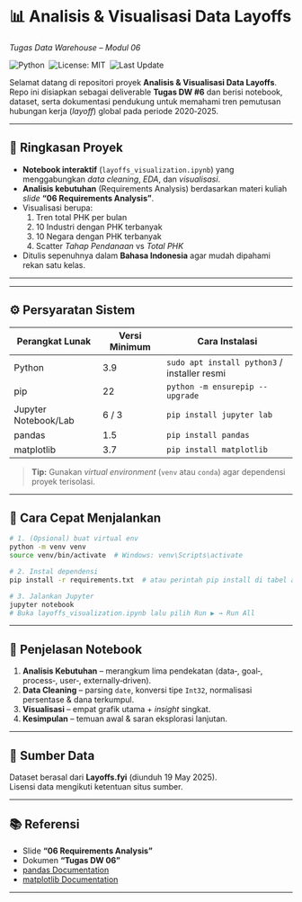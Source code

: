 # 📊 Analisis & Visualisasi Data **Layoffs**  
*Tugas Data Warehouse – Modul 06*

![Python](https://img.shields.io/badge/python-3.9%2B-blue?logo=python&logoColor=white) 
![License: MIT](https://img.shields.io/badge/License-MIT-green.svg) 
![Last Update](https://img.shields.io/badge/Last_Update-2025-05-19-orange)

Selamat datang di repositori proyek **Analisis & Visualisasi Data Layoffs**.  
Repo ini disiapkan sebagai deliverable **Tugas DW #6** dan berisi notebook, dataset, serta dokumentasi pendukung untuk memahami tren pemutusan hubungan kerja (_layoff_) global pada periode 2020‑2025.

---

## 🚀 Ringkasan Proyek
- **Notebook interaktif** (`layoffs_visualization.ipynb`) yang menggabungkan *data cleaning*, *EDA*, dan *visualisasi*.
- **Analisis kebutuhan** (Requirements Analysis) berdasarkan materi kuliah *slide* **“06 Requirements Analysis”**.
- Visualisasi berupa:
  1. Tren total PHK per bulan  
  2. 10 Industri dengan PHK terbanyak  
  3. 10 Negara dengan PHK terbanyak  
  4. Scatter *Tahap Pendanaan* vs *Total PHK*
- Ditulis sepenuhnya dalam **Bahasa Indonesia** agar mudah dipahami rekan satu kelas.

---

---

## ⚙️ Persyaratan Sistem
| Perangkat Lunak | Versi Minimum | Cara Instalasi |
|-----------------|---------------|----------------|
| Python | 3.9 | <code>sudo apt install python3</code> / installer resmi |
| pip | 22 | <code>python -m ensurepip --upgrade</code> |
| Jupyter Notebook/Lab | 6 / 3 | <code>pip install jupyter&nbsp;lab</code> |
| pandas | 1.5 | <code>pip install pandas</code> |
| matplotlib | 3.7 | <code>pip install matplotlib</code> |

> **Tip:** Gunakan *virtual environment* (`venv` atau `conda`) agar dependensi proyek terisolasi.

---

## 🔧 Cara Cepat Menjalankan
```bash
# 1. (Opsional) buat virtual env
python -m venv venv
source venv/bin/activate  # Windows: venv\Scripts\activate

# 2. Instal dependensi
pip install -r requirements.txt  # atau perintah pip install di tabel atas

# 3. Jalankan Jupyter
jupyter notebook
# Buka layoffs_visualization.ipynb lalu pilih Run ▶️ → Run All
```

---


## 📝 Penjelasan Notebook
1. **Analisis Kebutuhan** – merangkum lima pendekatan (data‑, goal‑, process‑, user‑, externally‑driven).  
2. **Data Cleaning** – parsing `date`, konversi tipe `Int32`, normalisasi persentase & dana terkumpul.  
3. **Visualisasi** – empat grafik utama + *insight* singkat.  
4. **Kesimpulan** – temuan awal & saran eksplorasi lanjutan.

---

## 💾 Sumber Data
Dataset berasal dari **Layoffs.fyi** (diunduh 19 May 2025).  
Lisensi data mengikuti ketentuan situs sumber.

---

## 📚 Referensi
- Slide **“06 Requirements Analysis”**  
- Dokumen **“Tugas DW 06”**  
- [pandas Documentation](https://pandas.pydata.org/docs/)  
- [matplotlib Documentation](https://matplotlib.org/stable/index.html)

---



